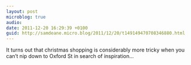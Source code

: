 ```yaml
---
layout: post
microblog: true
audio: 
date: 2011-12-20 16:29:39 +0100
guid: http://samdeane.micro.blog/2011/12/20/t149149470708346880.html
---
```

It turns out that christmas shopping is considerably more tricky when you can’t nip down to Oxford St in search of inspiration...
